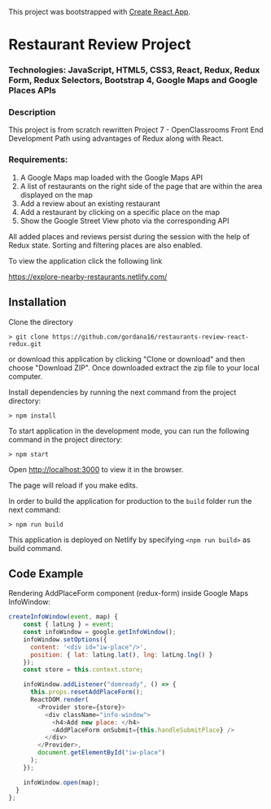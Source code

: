 This project was bootstrapped with [Create React App](https://github.com/facebook/create-react-app).

# Restaurant Review Project

### Technologies: JavaScript, HTML5, CSS3, React, Redux, Redux Form, Redux Selectors, Bootstrap 4, Google Maps and Google Places APIs

### Description
This project is from scratch rewritten Project 7 - OpenClassrooms Front End Development Path using advantages of Redux along with React.

### Requirements:

1. A Google Maps map loaded with the Google Maps API
2. A list of restaurants on the right side of the page that are within the area displayed on the map
3. Add a review about an existing restaurant
4. Add a restaurant by clicking on a specific place on the map
5. Show the Google Street View photo via the corresponding API

All added places and reviews persist during the session with the help of Redux state. Sorting and filtering places are also enabled.

To view the application click the following link

https://explore-nearby-restaurants.netlify.com/

## Installation

Clone the directory

```
> git clone https://github.com/gordana16/restaurants-review-react-redux.git
```
or download this application by clicking "Clone or download" and then choose "Download ZIP". Once downloaded extract the zip file to your local computer.

Install dependencies by running the next command from the project directory: 

```
> npm install
```

To start application in the development mode, you can run the following command in the project directory:

```
> npm start
```

Open [http://localhost:3000](http://localhost:3000) to view it in the browser.

The page will reload if you make edits.

In order to build the application for production to the `build` folder run the next command:

```
> npm run build
```

This application is deployed on Netlify by specifying `<npm run build>` as build command.

## Code Example

Rendering AddPlaceForm component (redux-form) inside Google Maps InfoWindow:

```javascript
createInfoWindow(event, map) {
    const { latLng } = event;
    const infoWindow = google.getInfoWindow();
    infoWindow.setOptions({
      content: '<div id="iw-place"/>',
      position: { lat: latLng.lat(), lng: latLng.lng() }
    });
    const store = this.context.store;

    infoWindow.addListener("domready", () => {
      this.props.resetAddPlaceForm();
      ReactDOM.render(
        <Provider store={store}>
          <div className="info-window">
            <h4>Add new place: </h4>
            <AddPlaceForm onSubmit={this.handleSubmitPlace} />
          </div>
        </Provider>,
        document.getElementById("iw-place")
      );
    });

    infoWindow.open(map);
  }
};
```




